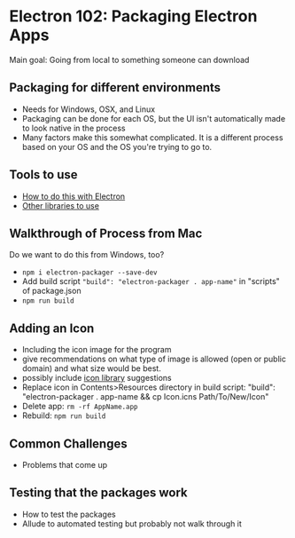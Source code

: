# Electron 102: Packaging Electron Apps

Main goal: Going from local to something someone can download

## Packaging for different environments
- Needs for Windows, OSX, and Linux
- Packaging can be done for each OS, but the UI isn't automatically made to look native in the process
- Many factors make this somewhat complicated. It is a different process based on your OS and the OS you're trying to go to.

## Tools to use
- [How to do this with Electron](https://github.com/electron/electron/blob/master/docs/tutorial/application-packaging.md)
- [Other libraries to use](https://github.com/electron-userland/electron-packager)


## Walkthrough of Process from Mac
Do we want to do this from Windows, too?
- `npm i electron-packager --save-dev`
- Add build script `"build": "electron-packager . app-name"` in "scripts" of package.json
- `npm run build`


## Adding an Icon
- Including the icon image for the program
- give recommendations on what type of image is allowed (open or public domain) and what size would be best.
- possibly include [icon library](https://useiconic.com/open) suggestions
- Replace icon in Contents>Resources directory in build script: "build": "electron-packager . app-name && cp Icon.icns Path/To/New/Icon"
- Delete app: `rm -rf AppName.app`
- Rebuild: `npm run build`

## Common Challenges
- Problems that come up

## Testing that the packages work
- How to test the packages
- Allude to automated testing but probably not walk through it
